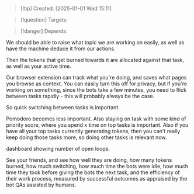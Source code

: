 
>[!tip] Created: [2025-01-01 Wed 15:11]

>[!question] Targets: 

>[!danger] Depends: 

We should be able to raise what topic we are working on easily, as well as have the machine deduce it from our actions.

Then the tokens that get burned towards it are allocated against that task, as well as your active time.

Our browser extension can track what you're doing, and saves what pages you browse as context.  You can easily turn this off for privacy, but if you're working on something, since the bots take a few minutes, you need to flick between tasks rapidly - this will probably always be the case.

So quick switching between tasks is important.

Pomodoro becomes less important.  Also staying on task with some kind of priority score, where you spend x time on top tasks is important.  Also if you have all your top tasks currently generating tokens, then you can't really keep doing those tasks more, so doing other tasks is relevant now.

dashboard showing number of open loops.

See your friends, and see how well they are doing, how many tokens burned, how much switching, how much time the bots were idle, how much time they took before giving the bots the next task, and the efficiency of their work process, measured by successful outcomes as appraised by the bot QAs assisted by humans.